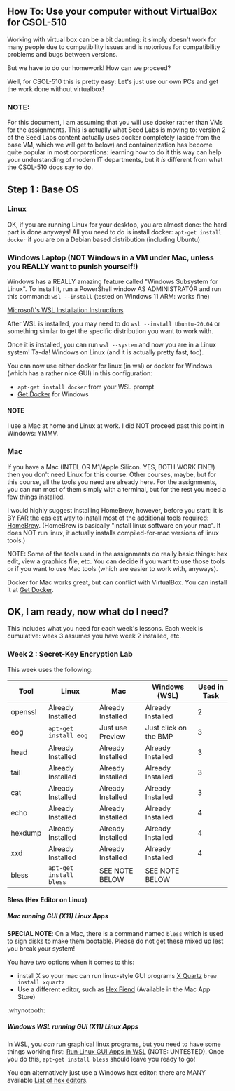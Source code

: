 ## How To: Use your computer without VirtualBox for CSOL-510

Working with virtual box can be a bit daunting: it simply doesn't work for many people due to compatibility issues and is notorious for compatibility problems and bugs between versions.

But we have to do our homework!  How can we proceed?

Well, for CSOL-510 this is pretty easy: Let's just use our own PCs and get the work done without virtualbox!

### NOTE:

For this document, I am assuming that you will use docker rather than VMs for the assignments.
This is actually what Seed Labs is moving to: version 2 of the Seed Labs content actually uses
docker completely (aside from the base VM, which we will get to below) and containerization has
become quite popular in most corporations: learning how to do it this way can help your understanding
of modern IT departments, but it _is_ different from what the CSOL-510 docs say to do.

## Step 1 : Base OS

### Linux

OK, if you are running Linux for your desktop, you are almost done: the hard part is done anyways!
All you need to do is install docker: `apt-get install docker` if you are on a Debian based distribution (including Ubuntu)

### Windows Laptop (NOT Windows in a VM under Mac, unless you REALLY want to punish yourself!)

Windows has a REALLY amazing feature called "Windows Subsystem for Linux".  To install it, run a PowerShell window AS ADMINISTRATOR and run this command: `wsl --install` (tested on Windows 11 ARM: works fine)

[Microsoft's WSL Installation Instructions](https://docs.microsoft.com/en-us/windows/wsl/install)

After WSL is installed, you may need to do `wsl --install Ubuntu-20.04` or something similar to get the specific distribution you want to work with.

Once it is installed, you can run `wsl --system` and now you are in a Linux system!  Ta-da!  Windows on Linux (and it is actually pretty fast, too).

You can now use either docker for linux (in wsl) or docker for Windows (which has a rather nice GUI) in this configuration:

- `apt-get install docker` from your WSL prompt
- [Get Docker](https://docs.docker.com/get-docker/) for Windows

#### NOTE

I use a Mac at home and Linux at work.   I did NOT proceed past this point in Windows: YMMV.

### Mac

If you have a Mac (INTEL OR M1/Apple Silicon.  YES, BOTH WORK FINE!) then you don't need Linux for this course.  Other courses, maybe, but for this course, all the tools you need are already here.  For the assignments, you can run most of them simply with a terminal, but for the rest you need a few things installed.

I would highly suggest installing HomeBrew, however, before you start: it is BY FAR the easiest way to install most of the additional tools required: [HomeBrew](https://brew.sh/).  (HomeBrew is basically "install linux software on your mac".  It does NOT run linux, it actually installs compiled-for-mac versions of linux tools.)

NOTE: Some of the tools used in the assignments do really basic things: hex edit, view a graphics file, etc.  You can decide if you want to use those tools or if you want to use Mac tools (which are easier to work with, anyways).

Docker for Mac works great, but can conflict with VirtualBox.  You can install it at [Get Docker](https://docs.docker.com/get-docker/).

## OK, I am ready, now what do I need?

This includes what you need for each week's lessons.  Each week is cumulative: week 3 assumes you have week 2 installed, etc.

### Week 2 : Secret-Key Encryption Lab

This week uses the following:

| Tool    | Linux                   | Mac               | Windows (WSL)         | Used in Task  |
|---------|-------------------------|-------------------|-----------------------|---------------|
| openssl | Already Installed       | Already Installed | Already Installed     | 2             |
| eog     | `apt-get install eog`   | Just use Preview  | Just click on the BMP | 3             |
| head    | Already Installed       | Already Installed | Already Installed     | 3             |
| tail    | Already Installed       | Already Installed | Already Installed     | 3             |
| cat     | Already Installed       | Already Installed | Already Installed     | 3             |
| echo    | Already Installed       | Already Installed | Already Installed     | 4             |
| hexdump | Already Installed       | Already Installed | Already Installed     | 4             |
| xxd     | Already Installed       | Already Installed | Already Installed     | 4             |
| bless   | `apt-get install bless` | SEE NOTE BELOW    | SEE NOTE BELOW        |


#### Bless (Hex Editor on Linux)

##### Mac running GUI (X11) Linux Apps

**SPECIAL NOTE**: On a Mac, there is a command named `bless` which is used to sign disks to make them bootable.  Please do not get these mixed up lest you break your system!

You have two options when it comes to this:
- install X so your mac can run linux-style GUI programs [X Quartz](https://www.xquartz.org/) `brew install xquartz`
- Use a different editor, such as [Hex Fiend](https://github.com/HexFiend/HexFiend) (Available in the Mac App Store)

:whynotboth:

##### Windows WSL running GUI (X11) Linux Apps
In WSL, you _can_ run graphical linux programs, but you need to have some things working first: [Run Linux GUI Apps in WSL](https://docs.microsoft.com/en-us/windows/wsl/tutorials/gui-apps) (NOTE: UNTESTED).  Once you do this, `apt-get install bless` should leave you ready to go!

You can alternatively just use a Windows hex editor: there are MANY available [List of hex editors](https://en.wikipedia.org/wiki/Comparison_of_hex_editors).
